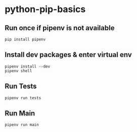 # python-pip-basics

## Run once if pipenv is not available
```shell
pip install pipenv
```

## Install dev packages & enter virtual env
```shell
pipenv install --dev
pipenv shell
```

## Run Tests
```shell
pipenv run tests
```

## Run Main
```shell
pipenv run main
```